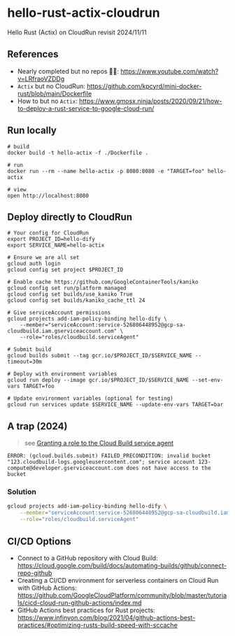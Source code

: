 # hello-rust-actix-cloudrun

Hello Rust (Actix) on CloudRun revisit 2024/11/11

## References

- Nearly completed but no repos 🤷‍♂️: https://www.youtube.com/watch?v=LRfraoVZDDg
- `Actix` but no CloudRun: https://github.com/kpcyrd/mini-docker-rust/blob/main/Dockerfile
- How to but no `Actix`: https://www.gmosx.ninja/posts/2020/09/21/how-to-deploy-a-rust-service-to-google-cloud-run/

## Run locally

```shell
# build
docker build -t hello-actix -f ./Dockerfile .

# run
docker run --rm --name hello-actix -p 8080:8080 -e "TARGET=foo" hello-actix

# view
open http://localhost:8080
```

## Deploy directly to CloudRun

```shell
# Your config for CloudRun
export PROJECT_ID=hello-dify
export SERVICE_NAME=hello-actix

# Ensure we are all set
gcloud auth login
gcloud config set project $PROJECT_ID

# Enable cache https://github.com/GoogleContainerTools/kaniko
gcloud config set run/platform managed
gcloud config set builds/use_kaniko True
gcloud config set builds/kaniko_cache_ttl 24

# Give serviceAccount permissions
gcloud projects add-iam-policy-binding hello-dify \
    --member="serviceAccount:service-526806448952@gcp-sa-cloudbuild.iam.gserviceaccount.com" \
    --role="roles/cloudbuild.serviceAgent"

# Submit build
gcloud builds submit --tag gcr.io/$PROJECT_ID/$SERVICE_NAME --timeout=30m

# Deploy with environment variables
gcloud run deploy --image gcr.io/$PROJECT_ID/$SERVICE_NAME --set-env-vars TARGET=foo

# Update environment variables (optional for testing)
gcloud run services update $SERVICE_NAME --update-env-vars TARGET=bar
```

## A trap (2024)

> see [Granting a role to the Cloud Build service agent](https://cloud.google.com/build/docs/securing-builds/configure-access-for-cloud-build-service-account#gcloud)

```
ERROR: (gcloud.builds.submit) FAILED_PRECONDITION: invalid bucket "123.cloudbuild-logs.googleusercontent.com"; service account 123-compute@developer.gserviceaccount.com does not have access to the bucket
```

### Solution

```bash
gcloud projects add-iam-policy-binding hello-dify \
    --member="serviceAccount:service-526806448952@gcp-sa-cloudbuild.iam.gserviceaccount.com" \
    --role="roles/cloudbuild.serviceAgent"
```

## CI/CD Options

- Connect to a GitHub repository with Cloud Build: https://cloud.google.com/build/docs/automating-builds/github/connect-repo-github
- Creating a CI/CD environment for serverless containers on Cloud Run with GitHub Actions: https://github.com/GoogleCloudPlatform/community/blob/master/tutorials/cicd-cloud-run-github-actions/index.md
- GitHub Actions best practices for Rust projects: https://www.infinyon.com/blog/2021/04/github-actions-best-practices/#optimizing-rusts-build-speed-with-sccache
